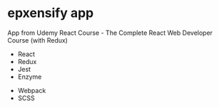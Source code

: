 # epxensify app

App from Udemy React Course - The Complete React Web Developer Course (with Redux)

- React
- Redux
- Jest
- Enzyme

* Webpack
* SCSS
